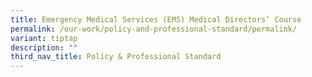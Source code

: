 ```yaml
---
title: Emergency Medical Services (EMS) Medical Directors’ Course
permalink: /our-work/policy-and-professional-standard/permalink/
variant: tiptap
description: ""
third_nav_title: Policy & Professional Standard
---
```


